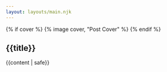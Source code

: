 ```yaml
---
layout: layouts/main.njk
---
```

<article>
{% if cover %}
  {% image cover, "Post Cover" %}
{% endif %}

# {{title}}

{{content | safe}}
</article>